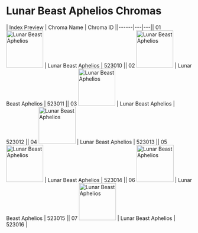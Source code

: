 # Lunar Beast Aphelios Chromas

| Index  Preview | Chroma Name | Chroma ID ||------|---|---|| 01  <img src='https://raw.communitydragon.org/latest/plugins/rcp-be-lol-game-data/global/default/v1/champion-chroma-images/523/523010.png' alt='Lunar Beast Aphelios' width='100'> | Lunar Beast Aphelios | 523010 || 02  <img src='https://raw.communitydragon.org/latest/plugins/rcp-be-lol-game-data/global/default/v1/champion-chroma-images/523/523011.png' alt='Lunar Beast Aphelios' width='100'> | Lunar Beast Aphelios | 523011 || 03  <img src='https://raw.communitydragon.org/latest/plugins/rcp-be-lol-game-data/global/default/v1/champion-chroma-images/523/523012.png' alt='Lunar Beast Aphelios' width='100'> | Lunar Beast Aphelios | 523012 || 04  <img src='https://raw.communitydragon.org/latest/plugins/rcp-be-lol-game-data/global/default/v1/champion-chroma-images/523/523013.png' alt='Lunar Beast Aphelios' width='100'> | Lunar Beast Aphelios | 523013 || 05  <img src='https://raw.communitydragon.org/latest/plugins/rcp-be-lol-game-data/global/default/v1/champion-chroma-images/523/523014.png' alt='Lunar Beast Aphelios' width='100'> | Lunar Beast Aphelios | 523014 || 06  <img src='https://raw.communitydragon.org/latest/plugins/rcp-be-lol-game-data/global/default/v1/champion-chroma-images/523/523015.png' alt='Lunar Beast Aphelios' width='100'> | Lunar Beast Aphelios | 523015 || 07  <img src='https://raw.communitydragon.org/latest/plugins/rcp-be-lol-game-data/global/default/v1/champion-chroma-images/523/523016.png' alt='Lunar Beast Aphelios' width='100'> | Lunar Beast Aphelios | 523016 |